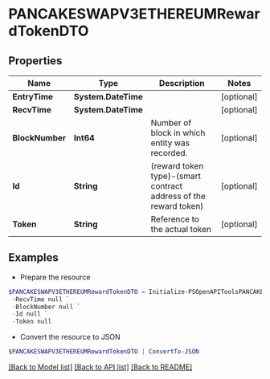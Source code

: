 # PANCAKESWAPV3ETHEREUMRewardTokenDTO
## Properties

Name | Type | Description | Notes
------------ | ------------- | ------------- | -------------
**EntryTime** | **System.DateTime** |  | [optional] 
**RecvTime** | **System.DateTime** |  | [optional] 
**BlockNumber** | **Int64** | Number of block in which entity was recorded. | [optional] 
**Id** | **String** | (reward token type)-(smart contract address of the reward token) | [optional] 
**Token** | **String** | Reference to the actual token | [optional] 

## Examples

- Prepare the resource
```powershell
$PANCAKESWAPV3ETHEREUMRewardTokenDTO = Initialize-PSOpenAPIToolsPANCAKESWAPV3ETHEREUMRewardTokenDTO  -EntryTime null `
 -RecvTime null `
 -BlockNumber null `
 -Id null `
 -Token null
```

- Convert the resource to JSON
```powershell
$PANCAKESWAPV3ETHEREUMRewardTokenDTO | ConvertTo-JSON
```

[[Back to Model list]](../README.md#documentation-for-models) [[Back to API list]](../README.md#documentation-for-api-endpoints) [[Back to README]](../README.md)

